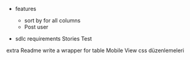 - features
  - sort by for all columns
  - Post user

- sdlc requirements
  Stories
  Test

extra
Readme
write a wrapper for table
Mobile View
css düzenlemeleri
